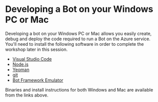 # Developing a Bot on your Windows PC or Mac
Developing a bot on your Windows PC or Mac allows you easily create, debug and deploy the code required to run a Bot on the Azure service. You'll need to install the following software in order to complete the workshop later in this session.

* [Visual Studio Code](https://code.visualstudio.com/Download)
* [Node.js](https://nodejs.org/en/download/)
* [Yeoman](http://yeoman.io)
* [git](https://git-scm.com)
* [Bot Framework Emulator](https://github.com/Microsoft/BotFramework-Emulator)

Binaries and install instructions for both Windows and Mac are available from the links above.
